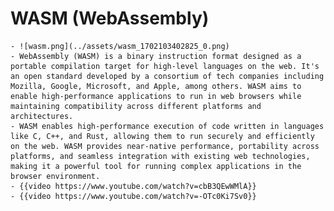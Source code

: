 # WASM (WebAssembly)
	- ![wasm.png](../assets/wasm_1702103402825_0.png)
	- WebAssembly (WASM) is a binary instruction format designed as a portable compilation target for high-level languages on the web. It's an open standard developed by a consortium of tech companies including Mozilla, Google, Microsoft, and Apple, among others. WASM aims to enable high-performance applications to run in web browsers while maintaining compatibility across different platforms and architectures.
	- WASM enables high-performance execution of code written in languages like C, C++, and Rust, allowing them to run securely and efficiently on the web. WASM provides near-native performance, portability across platforms, and seamless integration with existing web technologies, making it a powerful tool for running complex applications in the browser environment.
	- {{video https://www.youtube.com/watch?v=cbB3QEwWMlA}}
	- {{video https://www.youtube.com/watch?v=-OTc0Ki7Sv0}}